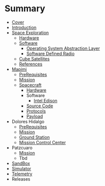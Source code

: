 # Summary

* [Cover](README.md)
* [Introduction](documentation/EekMex.md)
* [Space Exploration](documentation/SpaceExploration.md)
   * [Hardware](documentation/spaceexploration/hardware.md)
   * [Software](documentation/spaceexploration/software.md)
       * [Operating System Abstraction Layer](documentation/p0x01/OperatingSystemAbstractionLayer.md)
       * [Software Defined Radio](documentation/spaceexploration/SoftwareDefinedRadio.md)
   * [Cube Satellites](documentation/CubeSatellites.md)
   * [References](documentation/References.md)
* [Mapimi](Mapimi.md)
   * [PreRequisites](documentation/p0x01/PreRequisites.md)
   * [Mission](documentation/p0x01/Mission.md)
   * [Spacecraft](documentation/p0x01/Spacecraft.md)
       * [Hardware](documentation/p0x01/SpacecraftHardware.md)
       * Software
           * [Intel Edison](documentation/p0x01/IntelEdison.md)
       * [Source Code](documentation/p0x01/SourceCode.md)
       * [Protocols](documentation/p0x01/SpacecraftProtocols.md)
       * [Payload](documentation/p0x01/SpacecraftPayload.md)
* Dolores Hidalgo
   * [PreRequisites](documentation/p0x02/Prerequisites.md)
   * [Mission](documentation/p0x02/Mission.md)
   * [Ground Station](documentation/p0x02/GroundStation.md)
   * [Mission Control Center](documentation/p0x02/MissionControlCenter.md)
* Patzcuaro
   * [Mission](documentation/p0x03/Mission.md)
   * Tbd
* [SandBox](documentation/SandBox.md)
* [Simulator](documentation/p0x01/Simulator.md)
* [Telemetry](Telemetry.md)
* Releases

